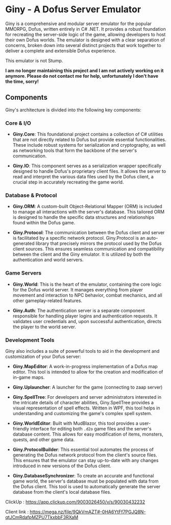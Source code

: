 # Giny - A Dofus Server Emulator

Giny is a comprehensive and modular server emulator for the popular MMORPG, Dofus, written entirely in C# .NET. It provides a robust foundation for recreating the server-side logic of the game, allowing developers to host their own Dofus worlds. The emulator is designed with a clear separation of concerns, broken down into several distinct projects that work together to deliver a complete and extensible Dofus experience.

This emulator is not Stump.

**I am no longer maintaining this project and I am not actively working on it anymore. Please do not contact me for help, unfortunately I don’t have the time, sorry!**

## Components

Giny's architecture is divided into the following key components:

### Core & I/O

*   **Giny.Core**: This foundational project contains a collection of C# utilities that are not directly related to Dofus but provide essential functionalities. These include robust systems for serialization and cryptography, as well as networking tools that form the backbone of the server's communication.

*   **Giny.IO**: This component serves as a serialization wrapper specifically designed to handle Dofus's proprietary client files. It allows the server to read and interpret the various data files used by the Dofus client, a crucial step in accurately recreating the game world.

### Database & Protocol

*   **Giny.ORM**: A custom-built Object-Relational Mapper (ORM) is included to manage all interactions with the server's database. This tailored ORM is designed to handle the specific data structures and relationships found within the Dofus game.

*   **Giny.Protocol**: The communication between the Dofus client and server is facilitated by a specific network protocol. Giny.Protocol is an auto-generated library that precisely mirrors the protocol used by the Dofus client sources. This ensures seamless communication and compatibility between the client and the Giny emulator. It is utilized by both the authentication and world servers.

### Game Servers

*   **Giny.World**: This is the heart of the emulator, containing the core logic for the Dofus world server. It manages everything from player movement and interaction to NPC behavior, combat mechanics, and all other gameplay-related features.

*   **Giny.Auth**: The authentication server is a separate component responsible for handling player logins and authentication requests. It validates user credentials and, upon successful authentication, directs the player to the world server.

### Development Tools

Giny also includes a suite of powerful tools to aid in the development and customization of your Dofus server:

*   **Giny.MapEditor**: A work-in-progress implementation of a Dofus map editor. This tool is intended to allow for the creation and modification of in-game maps.

*   **Giny.Uplauncher**: A launcher for the game (connecting to zaap server)
  
*   **Giny.SpellTree**: For developers and server administrators interested in the intricate details of character abilities, Giny.SpellTree provides a visual representation of spell effects. Written in WPF, this tool helps in understanding and customizing the game's complex spell system.

*   **Giny.WorldEditor**: Built with MudBlazor, this tool provides a user-friendly interface for editing both `.d2o` game files and the server's database content. This allows for easy modification of items, monsters, quests, and other game data.

*   **Giny.ProtocolBuilder**: This essential tool automates the process of generating the Dofus network protocol from the client's source files. This ensures that the emulator can stay up-to-date with any changes introduced in new versions of the Dofus client.

*   **Giny.DatabaseSynchronizer**: To create an accurate and functional game world, the server's database must be populated with data from the Dofus client. This tool is used to automatically generate the server database from the client's local database files.

ClickUp : https://app.clickup.com/9003026450/v/s/90030432232

Client link : https://mega.nz/file/9QkVmAZT#-0HA6YtFf7PGJQ8N-qtJCmRdafpMZPU7TkxbbF3RXaM
